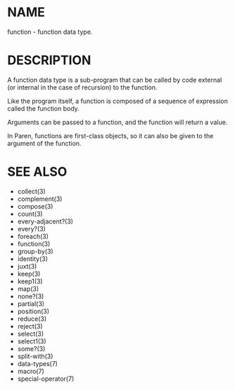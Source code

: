 # NAME
function - function data type.

# DESCRIPTION
A function data type is a sub-program that can be called by code external (or internal in the case of recursion) to the function.

Like the program itself, a function is composed of a sequence of expression called the function body.

Arguments can be passed to a function, and the function will return a value.

In Paren, functions are first-class objects, so it can also be given to the argument of the function.

# SEE ALSO
- collect(3)
- complement(3)
- compose(3)
- count(3)
- every-adjacent?(3)
- every?(3)
- foreach(3)
- function(3)
- group-by(3)
- identity(3)
- juxt(3)
- keep(3)
- keep1(3)
- map(3)
- none?(3)
- partial(3)
- position(3)
- reduce(3)
- reject(3)
- select(3)
- select1(3)
- some?(3)
- split-with(3)
- data-types(7)
- macro(7)
- special-operator(7)

